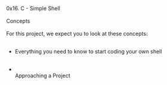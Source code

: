 <br>0x16. C - Simple Shell</br>
<br>Concepts</br>
<br>For this project, we expect you to look at these concepts:</br>
<br><ul><li>Everything you need to know to start coding your own shell</li>
</br>
<li><br>Approaching a Project</br></li>
